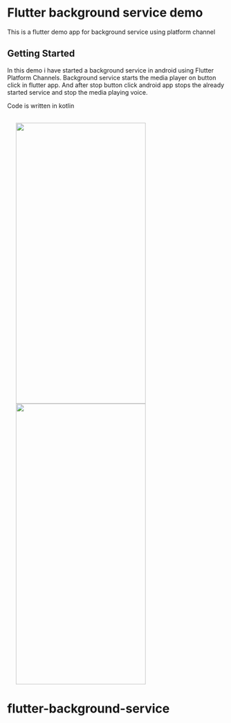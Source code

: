 # Flutter background service demo

This is a flutter demo app for background service using platform channel

## Getting Started

In this demo i have started a background service in android using Flutter Platform Channels. 
Background service starts the media player on button click in flutter app. And after stop button click android app stops the already started service and stop the media playing voice.

Code is written in kotlin
<br/>
<br/>


<p float="left">
  <img src="https://user-images.githubusercontent.com/34621423/162580553-03db0ca3-2ac4-44a5-a99b-901cf815ec84.png" width="300" height="650" hspace="20" /> 
  <img src="https://user-images.githubusercontent.com/34621423/162580549-aea6a168-bc86-413d-a168-fa02e8363893.png" width="300" height="650" hspace="20"/>
</p>




# flutter-background-service
